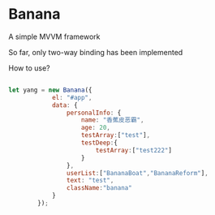 # Banana
A simple MVVM framework

So far, only two-way binding has been implemented


How to use?

``` JavaScript

let yang = new Banana({
            el: "#app",
            data: {
                personalInfo: {
                    name: "香蕉皮恶霸",
                    age: 20,
                    testArray:["test"],
                    testDeep:{
                        testArray:["test222"]
                    }
                },
                userList:["BananaBoat","BananaReform"],
                text: "test",
                className:"banana"
            }
        });
        
```
